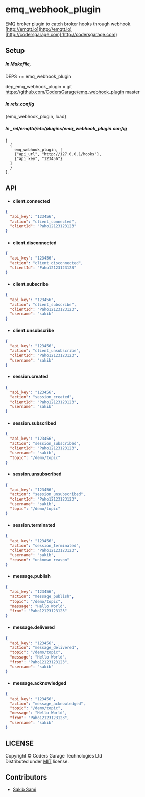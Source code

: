 emq_webhook_plugin
=====

EMQ broker plugin to catch broker hooks through webhook.<br>
[http://emqtt.io](http://emqtt.io)<br>
[http://codersgarage.com](http://codersgarage.com)

Setup
-----
##### In Makefile,

DEPS += emq_webhook_plugin

dep_emq_webhook_plugin = git https://github.com/CodersGarage/emq_webhook_plugin master

##### In relx.config

{emq_webhook_plugin, load}

##### In _rel/emqttd/etc/plugins/emq_webhook_plugin.config
```
[
  {
    emq_webhook_plugin, [
    {"api_url", "http://127.0.0.1/hooks"},
    {"api_key", "123456"}
  ]
  }
].
```

API
----
* #### client.connected
```json
{
  "api_key": "123456",
  "action": "client_connected",
  "clientId": "Paho12123123123"
}
```

* #### client.disconnected
```json
{
  "api_key": "123456",
  "action": "client_disconnected",
  "clientId": "Paho12123123123"
}
```

* #### client.subscribe
```json
{
  "api_key": "123456",
  "action": "client_subscribe",
  "clientId": "Paho12123123123",
  "username": "sakib"
}
```

* #### client.unsubscribe
```json
{
  "api_key": "123456",
  "action": "client_unsubscribe",
  "clientId": "Paho12123123123",
  "username": "sakib"
}
```

* #### session.created
```json
{
  "api_key": "123456",
  "action": "session_created",
  "clientId": "Paho12123123123",
  "username": "sakib"
}
```

* #### session.subscribed
```json
{
  "api_key": "123456",
  "action": "session_subscribed",
  "clientId": "Paho12123123123",
  "username": "sakib",
  "topic": "/demo/topic"
}
```

* #### session.unsubscribed
```json
{
  "api_key": "123456",
  "action": "session_unsubscribed",
  "clientId": "Paho12123123123",
  "username": "sakib",
  "topic": "/demo/topic"
}
```

* #### session.terminated
```json
{
  "api_key": "123456",
  "action": "session_terminated",
  "clientId": "Paho12123123123",
  "username": "sakib",
  "reason": "unknown reason"
}
```

* #### message.publish
```json
{
  "api_key": "123456",
  "action": "message_publish",
  "topic": "/demo/topic",
  "message": "Hello World",
  "from": "Paho12123123123"
}
```

* #### message.delivered
```json
{
  "api_key": "123456",
  "action": "message_delivered",
  "topic": "/demo/topic",
  "message": "Hello World",
  "from": "Paho12123123123",
  "username": "sakib"
}
```

* #### message.acknowledged
```json
{
  "api_key": "123456",
  "action": "message_acknowledged",
  "topic": "/demo/topic",
  "message": "Hello World",
  "from": "Paho12123123123",
  "username": "sakib"
}
```

LICENSE
-------
Copyright © Coders Garage Technologies Ltd<br/>
Distributed under [MIT](https://github.com/CodersGarage/emq_webhook_plugin/blob/master/LICENSE) license.

Contributors
------
* [Sakib Sami](https://github.com/s4kibs4mi)
